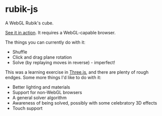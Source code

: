 # rubik-js
A WebGL Rubik's cube. 

[See it in action](http://jwhitfieldseed.github.io/rubik-js/). It requires a WebGL-capable browser.

The things you can currently do with it:

 * Shuffle
 * Click and drag plane rotation
 * Solve (by replaying moves in reverse) - imperfect!

This was a learning exercise in [Three.js](http://threejs.org/), and there are plenty of rough endges. Some more things I'd like to do with it:

 * Better lighting and materials
 * Support for non-WebGL browsers
 * A general solver algorithm
 * Awareness of being solved, possibly with some celebratory 3D effects
 * Touch support
